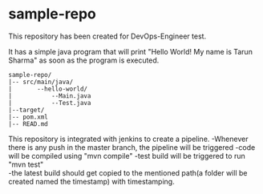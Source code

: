 # sample-repo
This repository has been created for DevOps-Engineer test.

It has a simple java program that will print "Hello World! My name is Tarun Sharma" as soon as the program  is executed.

	sample-repo/
	|-- src/main/java/
	|		--hello-world/
	|			--Main.java
	|			--Test.java
	|--target/
	|-- pom.xml
	|-- READ.md

This repository is integrated with jenkins to create a pipeline.
-Whenever there is any push in the master branch, the pipeline will be triggered
-code will be compiled using "mvn compile"
-test build will be triggered to run "mvn test"  
-the latest build should get copied to the mentioned path(a folder will be created named the timestamp) with timestamping.




